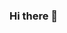 ### Hi there 👋

<!--
**codemukul/codemukul** is a ✨ _special_ ✨ repository because its `README.md` (this file) appears on your GitHub profile.

Here are some ideas to get you started:

- 🔭 I’m currently working on my basics.
- 🌱 I’m currently learning DSA and Web development.
- 👯 I’m looking to collaborate on projects based on web technologies.
- 🤔 I’m looking for help with new project ideas.
- 💬 Ask me about anything you like except something personal.
- 📫 How to reach me: mukulkumargupta@outlook.in (no personal messages please)
- 😄 Pronouns: he/him/his .
- ⚡ Fun fact: Thoughts are dimensionless.
-->
